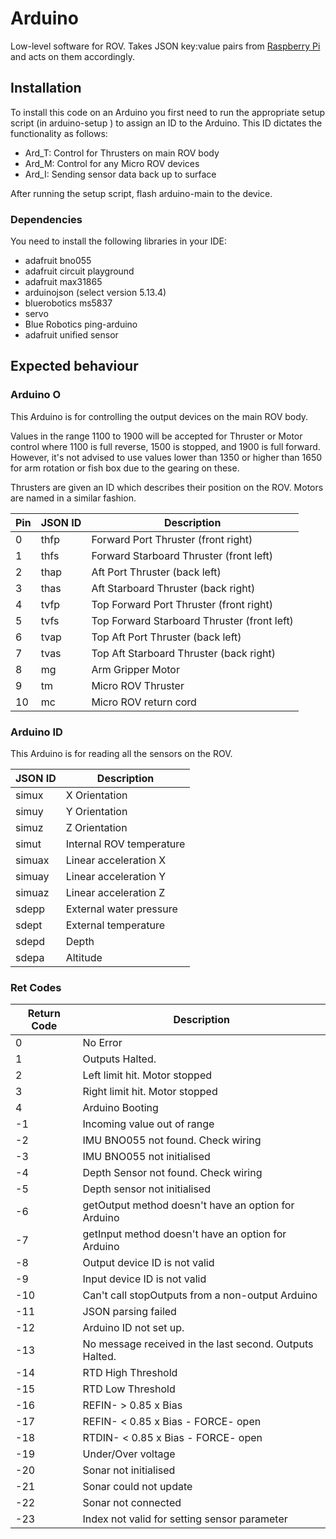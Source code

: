 # Arduino

Low-level software for ROV. Takes JSON key:value pairs from [Raspberry Pi](https://github.com/ncl-ROVers/raspberry-pi) and acts on them accordingly.

## Installation

To install this code on an Arduino you first need to run the appropriate setup script (in arduino-setup ) to assign an ID to the Arduino. This ID dictates the functionality as follows:

* Ard_T: Control for Thrusters on main ROV body
* Ard_M: Control for any Micro ROV devices
* Ard_I: Sending sensor data back up to surface

After running the setup script, flash arduino-main to the device.

### Dependencies

You need to install the following libraries in your IDE: 

- adafruit bno055
- adafruit circuit playground
- adafruit max31865
- arduinojson (select version 5.13.4)
- bluerobotics ms5837
- servo
- Blue Robotics ping-arduino
- adafruit unified sensor

## Expected behaviour

### Arduino O

This Arduino is for controlling the output devices on the main ROV body.

Values in the range 1100 to 1900 will be accepted for Thruster or Motor control where 1100 is full reverse, 1500 is stopped, and 1900 is full forward. However, it's not advised to use values lower than 1350 or higher than 1650 for arm rotation or fish box due to the gearing on these.

Thrusters are given an ID which describes their position on the ROV. Motors are named in a similar fashion.

| Pin | JSON ID | Description                                 |
|-----|---------|---------------------------------------------|
| 0   | thfp    | Forward Port Thruster (front right)         |
| 1   | thfs    | Forward Starboard Thruster (front left)     |
| 2   | thap    | Aft Port Thruster (back left)               |
| 3   | thas    | Aft Starboard Thruster (back right)         |
| 4   | tvfp    | Top Forward Port Thruster (front right)     |
| 5   | tvfs    | Top Forward Starboard Thruster (front left) |
| 6   | tvap    | Top Aft Port Thruster (back left)           |
| 7   | tvas    | Top Aft Starboard Thruster (back right)     |
| 8   | mg      | Arm Gripper Motor                           |
| 9   | tm      | Micro ROV Thruster                          |
| 10  | mc      | Micro ROV return cord                       |


### Arduino ID

This Arduino is for reading all the sensors on the ROV.

| JSON ID        | Description                            |
|----------------|----------------------------------------|
| simux          | X Orientation                          |
| simuy          | Y Orientation                          |
| simuz          | Z Orientation                          |
| simut          | Internal ROV temperature               |
| simuax         | Linear acceleration X                  |
| simuay         | Linear acceleration Y                  |
| simuaz         | Linear acceleration Z                  |
| sdepp          | External water pressure                |
| sdept          | External temperature                   |
| sdepd          | Depth                                  |
| sdepa          | Altitude                               |



### Ret Codes

| Return Code   | Description                                               |
|---------------|-----------------------------------------------------------|
|    0          | No Error                                                  |
|    1          | Outputs Halted.                                           |
|    2          | Left limit hit. Motor stopped                             |
|    3          | Right limit hit. Motor stopped                            |
|    4          | Arduino Booting                                           |
|   -1          | Incoming value out of range                               |
|   -2          | IMU BNO055 not found. Check wiring                        |
|   -3          | IMU BNO055 not initialised                                |
|   -4          | Depth Sensor not found. Check wiring                      |
|   -5          | Depth sensor not initialised                              |
|   -6          | getOutput method doesn't have an option for Arduino       |
|   -7          | getInput method doesn't have an option for Arduino        |
|   -8          | Output device ID is not valid                             |
|   -9          | Input device ID is not valid                              |
|   -10         | Can't call stopOutputs from a non-output Arduino          |
|   -11         | JSON parsing failed                                       |
|   -12         | Arduino ID not set up.                                    |
|   -13         | No message received in the last second. Outputs Halted.   |
|   -14         | RTD High Threshold                                        |
|   -15         | RTD Low Threshold                                         |
|   -16         | REFIN- > 0.85 x Bias                                      |
|   -17         | REFIN- < 0.85 x Bias - FORCE- open                        |
|   -18         | RTDIN- < 0.85 x Bias - FORCE- open                        |
|   -19         | Under/Over voltage                                        |
|   -20         | Sonar not initialised                                     |
|   -21         | Sonar could not update                                    |
|   -22         | Sonar not connected                                       |
|   -23         | Index not valid for setting sensor parameter              |

